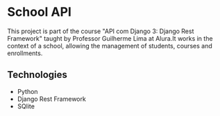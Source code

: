# School API
This project is part of the course "API com Django 3: Django Rest Framework" taught by Professor Guilherme Lima at Alura.It works in the context of a school, allowing the management of students, courses and enrollments.

## Technologies
- Python
- Django Rest Framework
- SQlite 
